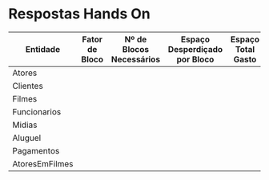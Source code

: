 # Respostas Hands On

| Entidade        | Fator de Bloco | Nº de Blocos Necessários | Espaço Desperdiçado por Bloco | Espaço Total Gasto |
|-----------------|----------------|--------------------------|--------------------------------|--------------------|
| Atores          |                |                          |                                |                    |
| Clientes        |                |                          |                                |                    |
| Filmes          |                |                          |                                |                    |
| Funcionarios    |                |                          |                                |                    |
| Midias          |                |                          |                                |                    |
| Aluguel         |                |                          |                                |                    |
| Pagamentos      |                |                          |                                |                    |
| AtoresEmFilmes  |                |                          |                                |                    |
